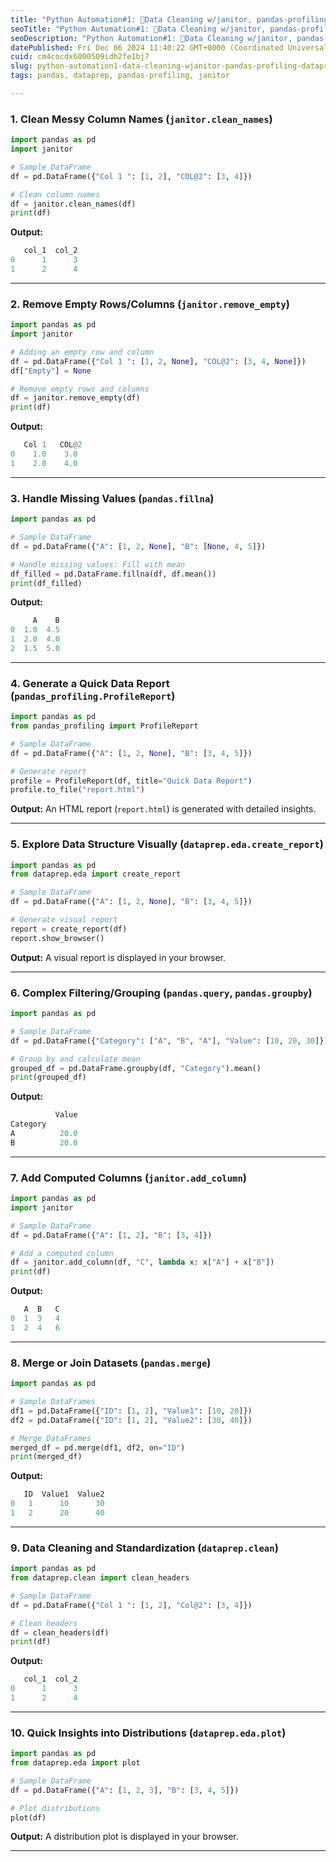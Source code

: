 ```yaml
---
title: "Python Automation#1: 🧽Data Cleaning w/janitor, pandas-profiling, dataprep, pandas"
seoTitle: "Python Automation#1: 🧽Data Cleaning w/janitor, pandas-profiling, data"
seoDescription: "Python Automation#1: 🧽Data Cleaning w/janitor, pandas-profiling, dataprep, pandas"
datePublished: Fri Dec 06 2024 11:40:22 GMT+0000 (Coordinated Universal Time)
cuid: cm4cocdx6000509idh2fe1bj7
slug: python-automation1-data-cleaning-wjanitor-pandas-profiling-dataprep-pandas
tags: pandas, dataprep, pandas-profiling, janitor

---
```


### 1\. **Clean Messy Column Names (**`janitor.clean_names`)

```python
import pandas as pd
import janitor

# Sample DataFrame
df = pd.DataFrame({"Col 1 ": [1, 2], "COL@2": [3, 4]})

# Clean column names
df = janitor.clean_names(df)
print(df)
```

**Output:**

```python
   col_1  col_2
0      1      3
1      2      4
```

---

### 2\. **Remove Empty Rows/Columns (**`janitor.remove_empty`)

```python
import pandas as pd
import janitor

# Adding an empty row and column
df = pd.DataFrame({"Col 1 ": [1, 2, None], "COL@2": [3, 4, None]})
df["Empty"] = None

# Remove empty rows and columns
df = janitor.remove_empty(df)
print(df)
```

**Output:**

```python
   Col 1   COL@2
0    1.0    3.0
1    2.0    4.0
```

---

### 3\. **Handle Missing Values (**`pandas.fillna`)

```python
import pandas as pd

# Sample DataFrame
df = pd.DataFrame({"A": [1, 2, None], "B": [None, 4, 5]})

# Handle missing values: Fill with mean
df_filled = pd.DataFrame.fillna(df, df.mean())
print(df_filled)
```

**Output:**

```python
     A    B
0  1.0  4.5
1  2.0  4.0
2  1.5  5.0
```

---

### 4\. **Generate a Quick Data Report (**`pandas_profiling.ProfileReport`)

```python
import pandas as pd
from pandas_profiling import ProfileReport

# Sample DataFrame
df = pd.DataFrame({"A": [1, 2, None], "B": [3, 4, 5]})

# Generate report
profile = ProfileReport(df, title="Quick Data Report")
profile.to_file("report.html")
```

**Output:** An HTML report (`report.html`) is generated with detailed insights.

---

### 5\. **Explore Data Structure Visually (**`dataprep.eda.create_report`)

```python
import pandas as pd
from dataprep.eda import create_report

# Sample DataFrame
df = pd.DataFrame({"A": [1, 2, None], "B": [3, 4, 5]})

# Generate visual report
report = create_report(df)
report.show_browser()
```

**Output:** A visual report is displayed in your browser.

---

### 6\. **Complex Filtering/Grouping (**`pandas.query`, `pandas.groupby`)

```python
import pandas as pd

# Sample DataFrame
df = pd.DataFrame({"Category": ["A", "B", "A"], "Value": [10, 20, 30]})

# Group by and calculate mean
grouped_df = pd.DataFrame.groupby(df, "Category").mean()
print(grouped_df)
```

**Output:**

```python
          Value
Category       
A          20.0
B          20.0
```

---

### 7\. **Add Computed Columns (**`janitor.add_column`)

```python
import pandas as pd
import janitor

# Sample DataFrame
df = pd.DataFrame({"A": [1, 2], "B": [3, 4]})

# Add a computed column
df = janitor.add_column(df, "C", lambda x: x["A"] + x["B"])
print(df)
```

**Output:**

```python
   A  B   C
0  1  3   4
1  2  4   6
```

---

### 8\. **Merge or Join Datasets (**`pandas.merge`)

```python
import pandas as pd

# Sample DataFrames
df1 = pd.DataFrame({"ID": [1, 2], "Value1": [10, 20]})
df2 = pd.DataFrame({"ID": [1, 2], "Value2": [30, 40]})

# Merge DataFrames
merged_df = pd.merge(df1, df2, on="ID")
print(merged_df)
```

**Output:**

```python
   ID  Value1  Value2
0   1      10      30
1   2      20      40
```

---

### 9\. **Data Cleaning and Standardization (**`dataprep.clean`)

```python
import pandas as pd
from dataprep.clean import clean_headers

# Sample DataFrame
df = pd.DataFrame({"Col 1 ": [1, 2], "Col@2": [3, 4]})

# Clean headers
df = clean_headers(df)
print(df)
```

**Output:**

```python
   col_1  col_2
0      1      3
1      2      4
```

---

### 10\. **Quick Insights into Distributions (**`dataprep.eda.plot`)

```python
import pandas as pd
from dataprep.eda import plot

# Sample DataFrame
df = pd.DataFrame({"A": [1, 2, 3], "B": [3, 4, 5]})

# Plot distributions
plot(df)
```

**Output:** A distribution plot is displayed in your browser.

---